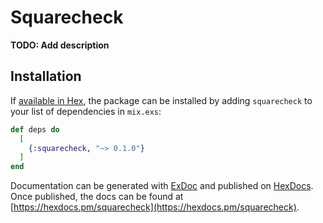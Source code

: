 # Squarecheck

**TODO: Add description**

## Installation

If [available in Hex](https://hex.pm/docs/publish), the package can be installed
by adding `squarecheck` to your list of dependencies in `mix.exs`:

```elixir
def deps do
  [
    {:squarecheck, "~> 0.1.0"}
  ]
end
```

Documentation can be generated with [ExDoc](https://github.com/elixir-lang/ex_doc)
and published on [HexDocs](https://hexdocs.pm). Once published, the docs can
be found at [https://hexdocs.pm/squarecheck](https://hexdocs.pm/squarecheck).

